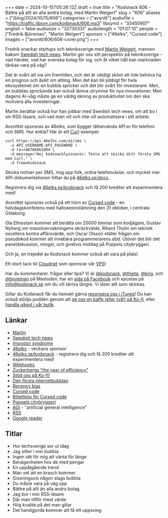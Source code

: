 +++
date = 2024-10-15T05:26:12Z
draft = true
title = "Kodsnack 606 - Bättre på allt än alla andra bolag, med Martin Weigert"
slug = "606"
aliases = ["/blog/2024/10/15/606"]
categories = ["avsnitt"]
audiofile = "https://traffic.libsyn.com/kodsnack/606.mp3"
libsynid = "33450807"
english = false
audiosize = "32730331"
audiolength = "01:07:10"
people = ["Fredrik Björeman", "Martin Weigert"]
sponsor = ["46elks", "Cursed code"]
images = ["avsnitt/606/606-cover.png"]
+++

Fredrik snackar startups och tekniksverige med [Martin Weigert](https://www.swedishtechnews.com/author/martin/), mannen bakom [Swedish tech news](https://www.swedishtechnews.com/all-funding-rounds-happening-in-sweden-at-a-glance/). Martin ger oss sitt perspektiv på tekniksverige - vad händer, vad har svenska bolag för sig, och åt vilket håll kan marknaden tänkas vara på väg?

Det är svårt att sia om framtiden, och det är väldigt skönt att inte behöva ha en prognos och åsikt om allting. Men det kan bli jobbigt för hela ekosystemet om en bubbla spricker och det blir svårt för investerare. Men, en bubblas sprickande kan också lämna utrymme för nya innovationer. Men dagens AI-våg måste ge en väldig ökning av produktivitet om den ska motivera alla investeringar.

Martin berättar också hur han jobbar med Swedish tech news, om att bo i sin RSS-läsare, och vad man vill och inte vill automatisera i sitt arbete.

Avsnittet sponsras av 46elks, som bygger lättanvända API:er för telefoni och SMS. Hur enkla? Här är ett [Curl](https://curl.se/)-exempel:

    curl https://api.46elks.com/a1/sms \
      -u API_USERNAME:API_PASSWORD \
      -d to=+46766861004 \
      -d message="Hej kodsnacklyssnare\! Testa att skicka ditt första SMS med Curl." \
      -d from=Kodsnack

Skicka notiser per SMS, ring upp folk, ordna telefonväxlar, och mycket mer. API-dokumentationen hittar du på [46elks.se/docs](https://46elks.se/docs).

Registrera dig via [46elks.se/kodsnack](https://46elks.se/kodsnack) och få 200 krediter att experimentera med!

Avsnittet sponsras också på ett hörn av [Cursed code](https://www.cursedcode.se/) - en halvdagskonferens med halloweenstämning den 31 oktober, i centrala Göteborg.

Ola Ellnestam kommer att berätta om 20000 timmar som kodjägare, Gustav Nyberg om massövervakningens skräckvälde, Rikard Thulin om teknisk excellens kontra affärsvärde, och Oscar Olsson ställer frågan om pseudokod kommer att innebära programmerarens död. Utöver det blir det paneldskussion, mingel, och givetvis middag på Poppels citybryggeri.

Och ja, en trejedel av Kodsnack kommer också att vara på plats!

Ett stort tack till [Cloudnet](https://www.cloudnet.se) som sponsrar vår [VPS](https://en.wikipedia.org/wiki/Virtual_private_server)!

Har du kommentarer, frågor eller tips? Vi är [@kodsnack](https://social.podsnack.se/@kodsnack), [@thieta](https://6510.nu/@thieta), [@krig](https://6510.nu/@krig), och [@bjoreman](https://toot.cafe/@bjoreman) på Mastodon, har en [sida på Facebook](https://www.facebook.com/) och epostas på [info@kodsnack.se](mailto:info@kodsnack.se) om du vill skriva längre. Vi läser allt som skickas.

Gillar du Kodsnack får du hemskt gärna [recensera oss i iTunes](https://itunes.apple.com/se/podcast/kodsnack/id561631498?l=en)! Du kan också stödja podden genom att <a href="https://ko-fi.com/kodsnack" rel="payment">ge oss en kaffe (eller två!) på Ko-fi</a>, eller [handla något i vår butik](https://shop.spreadshirt.se/kodsnack/).

## Länkar
* [Martin](https://www.swedishtechnews.com/author/martin/)
* [Swedish tech news](https://www.swedishtechnews.com/)
* [Impostor syndrome](https://en.wikipedia.org/wiki/Impostor_syndrome)
* [46elks](https://46elks.se/) - veckans sponsor
* [46elks.se/kodsnack](https://46elks.se/kodsnack) - registrera dig och få 200 krediter att experimentera med!
* [Webhooks](https://en.wikipedia.org/wiki/Webhook)
* [Zuckerbergs "the year of efficiency"](https://fortune.com/2024/06/13/mark-zuckerbergs-year-of-efficiency-spreads-to-metas-upper-ranks-vps-next-to-be-culled/)
* [Stöd oss på Ko-fi!](https://ko-fi.com/kodsnack)
* [Den första internetbubblan](https://sv.wikipedia.org/wiki/IT-bubblan)
* [Recency bias](https://en.wikipedia.org/wiki/Recency_bias)
* [Cursed code](https://www.cursedcode.se/)
* [Biljettköp för Cursed code](https://www.cursedcode.se/event-details/cursed-code)
* [Poppels citybryggeri](https://www.poppels.se/citybryggeriet/?utm_source=google_ads&utm_medium=cpc&utm_campaign=trafik_juni&utm_content=google_juni_general)
* [AGI](https://en.wikipedia.org/wiki/Artificial_general_intelligence) - "artificial general intelligence"
* [RSS](https://en.wikipedia.org/wiki/RSS)
* [Google reader](https://en.wikipedia.org/wiki/Google_Reader)

## Titlar
* Hur techsverige ser ut idag
* Jag sitter i min bubbla
* Ingen idé för mig att vänta för länge
* Benägenheten hos de med pengar
* En uppåtgående trend
* Man vet att en krasch kommer
* Gissningsvis någon slags bubbla
* Du måste vara på väg upp
* Bättre på allt än alla andra bolag
* Jag bor i min RSS-läsare
* Där man tillför mest värde
* Hög kvalité på det man gillar
* Det handgjorda kommer att få ett uppsving